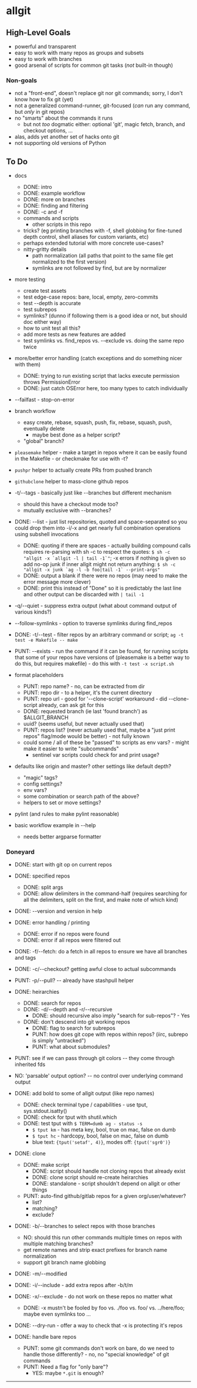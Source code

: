 allgit
======

High-Level Goals
----------------
- powerful and transparent
- easy to work with many repos as groups and subsets
- easy to work with branches
- good arsenal of scripts for common git tasks (_not_ built-in though)

### Non-goals
- not a "front-end", doesn't replace git nor git commands; sorry, I don't know how to fix git (yet)
- not a generalized command-runner, git-focused (*can* run any command, but *only* in git repos)
- no "smarts" about the commands it runs
  - but not *too* dogmatic either: optional 'git', magic fetch, branch, and checkout options, ...
- alas, adds yet another set of hacks onto git
- not supporting old versions of Python


To Do
-----
- docs
  - DONE: intro
  - DONE: example workflow
  - DONE: more on branches
  - DONE: finding and filtering
  - DONE: -c and -f
  - commands and scripts
    - other scripts in this repo
  - tricks?  (eg printing branches with -f, shell globbing for fine-tuned depth control, shell aliases for custom variants, etc)
  - perhaps extended tutorial with more concrete use-cases?
  - nitty-gritty details
    - path normalization (all paths that point to the same file get normalized to the first version)
    - symlinks are not followed by find, but are by normalizer

- more testing
  - create test assets
  - test edge-case repos: bare, local, empty, zero-commits
  - test --depth is accurate
  - test subrepos
  - symlinks? (dunno if following them is a good idea or not, but should doc either way)
  - how to unit test all this?
  - add more tests as new features are added
  - test symlinks vs. find_repos vs. --exclude vs. doing the same repo twice

- more/better error handling (catch exceptions and do something nicer with them)
  - DONE: trying to run existing script that lacks execute permission throws PermissionError
  - DONE: just catch OSError here, too many types to catch individually
- --failfast - stop-on-error

- branch workflow
  - easy create, rebase, squash, push, fix, rebase, squash, push, eventually delete
    - maybe best done as a helper script?
  - "global" branch?

 - `pleasemake` helper - make a target in repos where it can be easily found in the Makefile - or checkmake for use with -t?
 - `pushpr` helper to actually create PRs from pushed branch
 - `githubclone` helper to mass-clone github repos

- -t/--tags - basically just like --branches but different mechanism
    - should this have a checkout mode too?
    - mutually exclusive with --branches?
- DONE: --list - just list repositories, quoted and space-separated so you could drop them into -i/-x and get nearly full combination operations using subshell invocations
    - DONE: quoting if there are spaces - actually building compound calls requires re-parsing with sh -c to respect the quotes: ```$ sh -c "allgit -x `allgit -l | tail -1`"```; -x errors if nothing is given so add no-op junk  if inner allgit might not return anything: ```$ sh -c "allgit -x junk `ag -l -b foo|tail -1` --print-args"```
    - DONE: output a blank if there were no repos (may need to make the error message more clever)
    - DONE: print this instead of "Done" so it is predictably the last line and other output can be discarded with `| tail -1`
- -q/--quiet - suppress extra output (what about command output of various kinds?)
- --follow-symlinks - option to traverse symlinks during find_repos
- DONE: -t/--test - filter repos by an arbitrary command or script; `ag -t test -e Makefile -- make`
- PUNT: --exists - run the command if it can be found, for running scripts that some of your repos have versions of (pleasemake is a better way to do this, but requires makefile) - do this with `-t test -x script.sh`

- format placeholders
  - PUNT: repo name? - no, can be extracted from dir
  - PUNT: repo dir - to a helper, it's the current directory
  - PUNT: repo url - good for '--clone-script' workaround - did --clone-script already, can ask git for this
  - DONE: requested branch (ie last 'found branch') as $ALLGIT_BRANCH
  - uuid? (seems useful, but never actually used that)
  - PUNT: repos list? (never actually used that, maybe a "just print repos" flag/mode would be better) - not fully known
  - could some / all of these be "passed" to scripts as env vars? - might make it easier to write "subcommands"
    - sentinel var scripts could check for and print usage?

- defaults like origin and master?  other settings like default depth?
  - "magic" tags?
  - config settings?
  - env vars?
  - some combination or search path of the above?
  - helpers to set or move settings?

- pylint (and rules to make pylint reasonable)

- basic workflow example in --help
  - needs better argparse formatter


### Doneyard

- DONE: start with git op on current repos
- DONE: specified repos
  - DONE: split args
  - DONE: allow delimiters in the command-half (requires searching for all the delimiters, split on the first, and make note of which kind)
- DONE: --version and version in help

- DONE: error handling / printing
  - DONE: error if no repos were found
  - DONE: error if all repos were filtered out

- DONE: -f/--fetch: do a fetch in all repos to ensure we have all branches and tags
- DONE: -c/--checkout?  getting awful close to actual subcommands
- PUNT: -p/--pull?  --  already have stashpull helper

- DONE: heirarchies
  - DONE: search for repos
  - DONE: -d/--depth and -r/--recursive
    - DONE: should recursive also imply "search for sub-repos"? - Yes
  - DONE: don't descend into git working repos
    - DONE: flag to search for subrepos
    - PUNT: how does git cope with repos within repos?  (iirc, subrepo is simply "untracked")
    - PUNT: what about submodules?

- PUNT: see if we can pass through git colors -- they come through inherited fds
- NO: 'parsable' output option? -- no control over underlying command output

- DONE: add bold to some of allgit output (like repo names)
  - DONE: check terminal type / capabilities - use tput, sys.stdout.isatty()
  - DONE: check for tput with shutil.which
  - DONE: test tput with `$ TERM=dumb ag - status -s`
    - `$ tput km` - has meta key, bool, true on mac, false on dumb
    - `$ tput hc` - hardcopy, bool, false on mac, false on dumb
    - blue text: `{tput('setaf', 4)}`, modes off: `{tput('sgr0')}`

- DONE: clone
  - DONE: make script
    - DONE: script should handle not cloning repos that already exist
    - DONE: clone script should re-create heirarchies
    - DONE: standalone - script shouldn't depend on allgit or other things
  - PUNT: auto-find github/gitlab repos for a given org/user/whatever?
    - list?
    - matching?
    - exclude?

- DONE: -b/--branches to select repos with those branches
  - NO: should this run other commands multiple times on repos with multiple matching branches?
  - get remote names and strip exact prefixes for branch name normalization
  - support git branch name globbing
- DONE: -m/--modified
- DONE: -i/--include - add extra repos after -b/t/m
- DONE: -x/--exclude - do not work on these repos no matter what
  - DONE: -x mustn't be fooled by foo vs. ./foo vs. foo/ vs. ../here/foo; maybe even symlinks too ...
- DONE: --dry-run - offer a way to check that -x is protecting it's repos

- DONE: handle bare repos
  - PUNT: some git commands don't work on bare, do we need to handle those differently? - no, no "special knowledge" of git commands
  - PUNT: Need a flag for "only bare"?
    - YES: maybe `*.git` is enough?


---
